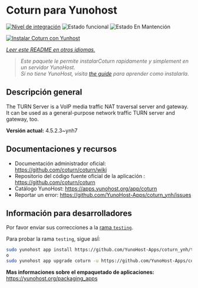 <!--
Este archivo README esta generado automaticamente<https://github.com/YunoHost/apps/tree/master/tools/readme_generator>
No se debe editar a mano.
-->

# Coturn para Yunohost

[![Nivel de integración](https://dash.yunohost.org/integration/coturn.svg)](https://ci-apps.yunohost.org/ci/apps/coturn/) ![Estado funcional](https://ci-apps.yunohost.org/ci/badges/coturn.status.svg) ![Estado En Mantención](https://ci-apps.yunohost.org/ci/badges/coturn.maintain.svg)

[![Instalar Coturn con Yunhost](https://install-app.yunohost.org/install-with-yunohost.svg)](https://install-app.yunohost.org/?app=coturn)

*[Leer este README en otros idiomas.](./ALL_README.md)*

> *Este paquete le permite instalarCoturn rapidamente y simplement en un servidor YunoHost.*  
> *Si no tiene YunoHost, visita [the guide](https://yunohost.org/install) para aprender como instalarla.*

## Descripción general

The TURN Server is a VoIP media traffic NAT traversal server and gateway. It can be used as a general-purpose network traffic TURN server and gateway, too.

**Versión actual:** 4.5.2.3~ynh7
## Documentaciones y recursos

- Documentación administrador oficial: <https://github.com/coturn/coturn/wiki>
- Repositorio del código fuente oficial de la aplicación : <https://github.com/coturn/coturn>
- Catálogo YunoHost: <https://apps.yunohost.org/app/coturn>
- Reportar un error: <https://github.com/YunoHost-Apps/coturn_ynh/issues>

## Información para desarrolladores

Por favor enviar sus correcciones a la [rama `testing`](https://github.com/YunoHost-Apps/coturn_ynh/tree/testing).

Para probar la rama `testing`, sigue asÍ:

```bash
sudo yunohost app install https://github.com/YunoHost-Apps/coturn_ynh/tree/testing --debug
o
sudo yunohost app upgrade coturn -u https://github.com/YunoHost-Apps/coturn_ynh/tree/testing --debug
```

**Mas informaciones sobre el empaquetado de aplicaciones:** <https://yunohost.org/packaging_apps>

